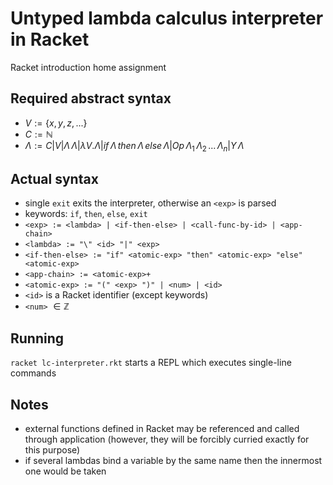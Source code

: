 # Untyped lambda calculus interpreter in Racket

Racket introduction home assignment

## Required abstract syntax

- $V := \{x, y, z, ...\}$
- $C := \mathbb{N}$
- $\Lambda := C | V | \Lambda \, \Lambda | \lambda V. \Lambda | if \, \Lambda \, then \, \Lambda \, else \, \Lambda | Op \, \Lambda_1 \, \Lambda_2 \, ... \, \Lambda_n | Y \, \Lambda$

## Actual syntax

- single `exit` exits the interpreter, otherwise an `<exp>` is parsed
- keywords: `if`, `then`, `else`, `exit`
- `<exp> := <lambda> | <if-then-else> | <call-func-by-id> | <app-chain>`
- `<lambda> := "\" <id> "|" <exp>`
- `<if-then-else> := "if" <atomic-exp> "then" <atomic-exp> "else" <atomic-exp>`
- `<app-chain> := <atomic-exp>+`
- `<atomic-exp> := "(" <exp> ")" | <num> | <id>`
- `<id>` is a Racket identifier (except keywords)
- `<num>` $\in \mathbb{Z}$

## Running

`racket lc-interpreter.rkt` starts a REPL which executes single-line commands

## Notes

- external functions defined in Racket may be referenced and called through application (however, they will be forcibly curried exactly for this purpose)
- if several lambdas bind a variable by the same name then the innermost one would be taken
